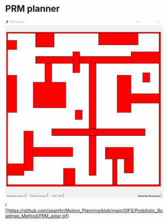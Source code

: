 # PRM planner

![](https://github.com/Praj390/CPSC8810_motion_planning/blob/master/Probilistic%20Roadmap%20Method/p4/PRM_astar.gif)

![]https://github.com/spanthr/Motion_Planning/blob/main/GIFS/Probilistic_Roadmap_Method/PRM_astar.gif)
